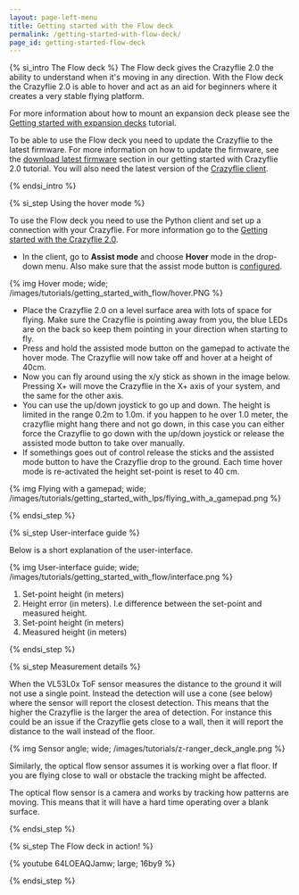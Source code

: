 ```yaml
---
layout: page-left-menu
title: Getting started with the Flow deck
permalink: /getting-started-with-flow-deck/
page_id: getting-started-flow-deck
---
```


{% si_intro The Flow deck %}
The Flow deck gives the Crazyflie 2.0 the ability to understand when it's moving in any direction.
With the Flow deck the Crazyflie 2.0 is able to hover and act as an aid for beginners where it creates a very stable flying platform.

For more information about how to mount an expansion deck please see the [Getting started with expansion decks](/getting-started-with-expansion-decks/) tutorial.

To be able to use the Flow deck you need to update the Crazyflie to the latest firmware. For more information on how to update the firmware, see the [download latest firmware](/getting-started-with-the-crazyflie-2-0/#latest-fw) section in our getting started with Crazyflie 2.0 tutorial.
You will also need the latest version of the [Crazyflie client](https://github.com/bitcraze/crazyflie-clients-python/releases).

{% endsi_intro %}

{% si_step  Using the hover mode %}

To use the Flow deck you need to use the Python client and set up a connection with your Crazyflie.
For more information go to the [Getting started with the Crazyflie 2.0](/getting-started-with-the-crazyflie-2-0/).

* In the client, go to **Assist mode** and choose **Hover** mode in the drop-down menu. Also make sure that the assist mode button is [configured](https://wiki.bitcraze.io/doc:crazyflie:client:pycfclient:index#input_devices).

{% img Hover mode; wide; /images/tutorials/getting_started_with_flow/hover.PNG %}

* Place the Crazyflie 2.0 on a level surface area with lots of space for flying.
Make sure the Crazyflie is pointing away from you, the blue LEDs are on the back so keep them pointing in your direction when starting to fly.
* Press and hold the assisted mode button on the gamepad to activate the hover mode. The Crazyflie will now take off and hover at a height of 40cm.
* Now you can fly around using the x/y stick as shown in the image below. Pressing X+ will move the Crazyflie in the X+ axis of your system, and the same for the other axis.
* You can use the up/down joystick to go up and down. The height is limited in the range 0.2m to 1.0m. if you happen to he over 1.0 meter, the crazyflie might hang there and not go down, in this case you can either force the Crazyflie to go down with the up/down joystick or release the assisted mode button to take over manually.
* If somethings goes out of control release the sticks and the assisted mode button to have the Crazyflie drop to the ground. Each time hover mode is re-activated the height set-point is reset to 40 cm.

{% img Flying with a gamepad; wide; /images/tutorials/getting_started_with_lps/flying_with_a_gamepad.png %}



{% endsi_step %}

{% si_step  User-interface guide %}

Below is a short explanation of the user-interface.

{% img User-interface guide; wide; /images/tutorials/getting_started_with_flow/interface.png %}

1. Set-point height (in meters)
2. Height error (in meters). I.e difference between the set-point and measured height.
3. Set-point height (in meters)
4. Measured height (in meters)

{% endsi_step %}

{% si_step  Measurement details %}

When the VL53L0x ToF sensor measures the distance to the ground it will not use a single point.
Instead the detection will use a cone (see below) where the sensor will report the
closest detection. This means that the higher the Crazyflie is the larger the
area of detection. For instance this could be an issue if the Crazyflie gets
close to a wall, then it will report the distance to the wall instead of the
floor.

{% img Sensor angle; wide; /images/tutorials/z-ranger_deck_angle.png %}

Similarly, the optical flow sensor assumes it is working over a flat floor.
If you are flying close to wall or obstacle the tracking might be affected.

The optical flow sensor is a camera and works by tracking how patterns are moving. This means that it will have a hard time operating over a blank surface.

{% endsi_step %}

{% si_step The Flow deck in action! %}

{% youtube 64LOEAQJamw; large; 16by9 %}

{% endsi_step %}
